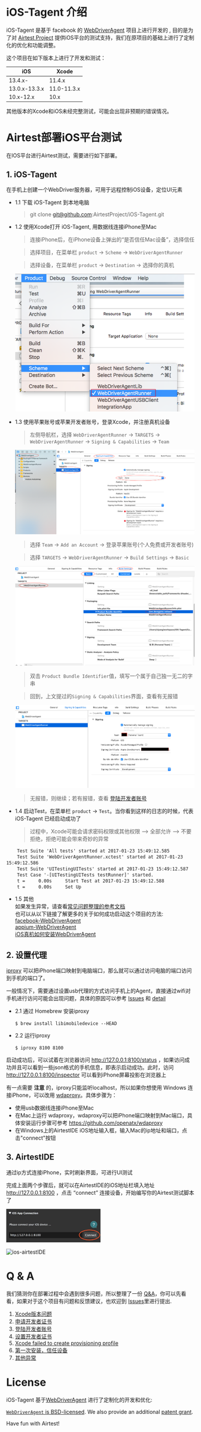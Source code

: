 iOS-Tagent 介绍
=======================
iOS-Tagent 是基于 facebook 的 [WebDriverAgent](https://github.com/facebook/WebDriverAgent) 项目上进行开发的 , 目的是为了对 [Airtest Project](http://airtest.netease.com/) 提供iOS平台的测试支持，我们在原项目的基础上进行了定制化的优化和功能调整。

这个项目在如下版本上进行了开发和测试：

| iOS               	| Xcode         	|
|-----------        	|-------        	|
| 13.4.x-               | 11.4.x            |
| 13.0.x-13.3.x         | 11.0-11.3.x       |
| 10.x-12.x         	| 10.x          	|

其他版本的Xcode和iOS未经完整测试，可能会出现非预期的错误情况。


# Airtest部署iOS平台测试
在IOS平台进行Airtest测试，需要进行如下部署。

## 1. iOS-Tagent
在手机上创建一个WebDriver服务器，可用于远程控制iOS设备，定位UI元素


* 1.1 下载 iOS-Tagent 到本地电脑

    >git clone git@github.com:AirtestProject/iOS-Tagent.git

* 1.2 使用Xcode打开 iOS-Tagent, 用数据线连接iPhone至Mac

    >连接iPhone后，在iPhone设备上弹出的“是否信任Mac设备”，选择信任  

    >选择项目，在菜单栏 `product` -> `Scheme` -> `WebDriverAgentRunner` 

    >选择设备，在菜单栏 `product` -> `Destination` -> 选择你的真机 

    ![chooseScheme](/Introduction/chooseScheme.png "chooseScheme")

* 1.3 使用苹果账号或苹果开发者账号，登录Xcode，并注册真机设备

    >左侧导航栏，选择 `WebDriverAgentRunner` -> `TARGETS` -> `WebDriverAgentRunner` -> `Signing & Capabilities` -> `Team`

    ![chooseTeam](/Introduction/chooseTeam.png "chooseTea,")

    >选择 `Team` -> `Add an Account` -> 登录苹果账号(个人免费或开发者账号)

    >选择 `TARGETS` -> `WebDriverAgentRunner` -> `Build Settings` -> `Basic`

    ![changeBundleId](/Introduction/changeBundleId.png "changeBundleId")

    >双击 `Product Bundle Identifier`值，填写一个属于自己独一无二的字串

    >回到，上文提过的`Signing & Capabilities`界面，查看有无报错

    ![checkError](/Introduction/checkError.png "checkError")

    >无报错，则继续；若有报错，查看 [登陆开发者账号](./question_zh.md#登陆开发者账号)


* 1.4 启动Test，在菜单栏 `product` -> `Test`。当你看到这样的日志的时候，代表 iOS-Tagent 已经启动成功了
    >过程中，Xcode可能会请求密码权限或其他权限 —> 全部允许 —> 不要拒绝，拒绝可能会带来奇妙的异常
```
    Test Suite 'All tests' started at 2017-01-23 15:49:12.585
    Test Suite 'WebDriverAgentRunner.xctest' started at 2017-01-23 15:49:12.586
    Test Suite 'UITestingUITests' started at 2017-01-23 15:49:12.587
    Test Case '-[UITestingUITests testRunner]' started.
    t =     0.00s     Start Test at 2017-01-23 15:49:12.588
    t =     0.00s     Set Up
```
* 1.5 其他  
    如果发生异常，请查看[常见问题整理的参考文档](#jump)  
    也可以从以下链接了解更多的关于如何成功启动这个项目的方法:  
    [facebook-WebDriverAgent](https://github.com/facebook/WebDriverAgent/wiki/Starting-WebDriverAgent)  
    [appium-WebDriverAgent](https://github.com/appium/appium/blob/master/docs/en/drivers/ios-xcuitest-real-devices.md)  
    [iOS真机如何安装WebDriverAgent](https://testerhome.com/topics/7220)



## 2. 设置代理
[iproxy](https://github.com/libimobiledevice/libimobiledevice) 可以把iPhone端口映射到电脑端口，那么就可以通过访问电脑的端口访问到手机的端口了。

一般情况下，需要通过设置usb代理的方式访问手机上的Agent，直接通过wifi对手机进行访问可能会出现问题，具体的原因可以参考 [Issues](https://github.com/facebook/WebDriverAgent/wiki/Common-Issues) 和 [detail](https://github.com/facebook/WebDriverAgent/issues/288)



* 2.1 通过 Homebrew 安装iproxy

    `$ brew install libimobiledevice --HEAD`

* 2.2 运行iproxy

    `$ iproxy 8100 8100`


启动成功后，可以试着在浏览器访问 http://127.0.0.1:8100/status ，如果访问成功并且可以看到一些json格式的手机信息，即表示启动成功。此时，访问 http://127.0.0.1:8100/inspector 可以看到iPhone屏幕投影在浏览器上


有一点需要 **注意** 的，iproxy只能监听localhost，所以如果你想使用 Windows 连接iPhone，可以改用 [wdaproxy](https://github.com/openatx/wdaproxy)。具体步骤为：

* 使用usb数据线连接iPhone至Mac
* 在Mac上运行 wdaproxy，wdaproxy可以把iPhone端口映射到Mac端口，具体安装运行步骤可参考 https://github.com/openatx/wdaproxy 
* 在Windows上的AirtestIDE iOS地址输入框，输入Mac的ip地址和端口，点击"connect"按钮


## 3. AirtestIDE

通过ip方式连接iPhone，实时刷新界面，可进行UI测试

完成上面两个步骤后，就可以在AirtestIDE的iOS地址栏填入地址 http://127.0.0.1:8100 ，点击 “connect” 连接设备，开始编写你的Airtest测试脚本了


<img src="./connectDevice.jpg" alt="connectDevice" title="connectDevice" width="50%" height="50%">


![ios-airtestIDE](/Introduction/ios-airtestIDE.gif "ios-airtestIDE")


<span id="jump"></span>
# Q & A

我们猜测你在部署过程中会遇到很多问题，所以整理了一份 [Q&A](./question_zh.md)，你可以先看看，如果对于这个项目有问题和反馈建议，也欢迎到 [Issues](https://github.com/AirtestProject/iOS-Tagent/issues)里进行提出.
1. [Xcode版本问题](./question_zh.md#xcode版本)
1. [申请开发者证书](./question_zh.md#开发者证书)
1. [登陆开发者账号](./question_zh.md#登陆开发者账号)
1. [设置开发者证书](./question_zh.md#设置开发者证书)
1. [Xcode failed to create provisioning profile](./question_zh.md#buddle-identifier)
1. [第一次安装，信任设备](./question_zh.md#信任设备)
1. [其他异常](./question_zh.md#信任设备)

# License
iOS-Tagent 基于[WebDriverAgent](https://github.com/facebook/WebDriverAgent) 进行了定制化的开发和优化:


[`WebDriverAgent` is BSD-licensed](LICENSE). We also provide an additional [patent grant](PATENTS).


Have fun with Airtest!
